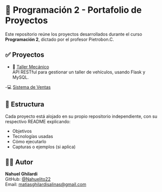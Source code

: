 # 📘 Programación 2 - Portafolio de Proyectos

Este repositorio reúne los proyectos desarrollados durante el curso **Programación 2**, dictado por el profesor Pietrobon.C.

## ✅ Proyectos

- 🔧 [Taller Mecánico](https://github.com/Nahuelito22/Programacion_2-Taller_Mecanico)  
  API RESTful para gestionar un taller de vehículos, usando Flask y MySQL.

-💻 [Sistema de Ventas](https://github.com/GustiGarcia/tp2_Sistema_de_Ventas)  

## 📂 Estructura

Cada proyecto está alojado en su propio repositorio independiente, con su respectivo README explicando:

- Objetivos
- Tecnologías usadas
- Cómo ejecutarlo
- Capturas o ejemplos (si aplica)

## 👨‍💻 Autor

**Nahuel Ghilardi**  
GitHub: [@Nahuelito22](https://github.com/Nahuelito22)  
Email: matiasghilardisalinas@gmail.com
